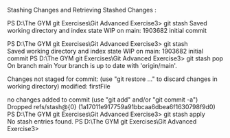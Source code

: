 Stashing Changes and Retrieving Stashed Changes :





PS D:\The GYM git Exercises\Git Advanced Exercise3> git stash
Saved working directory and index state WIP on main: 1903682 initial commit


PS D:\The GYM git Exercises\Git Advanced Exercise3> git stash      
Saved working directory and index state WIP on main: 1903682 initial commit
PS D:\The GYM git Exercises\Git Advanced Exercise3> git stash pop
   On branch main
    Your branch is up to date with 'origin/main'.

  Changes not staged for commit:
  (use "git restore <file>..." to discard changes in working directory)
        modified:   firstFile

   no changes added to commit (use "git add" and/or "git commit -a")
   Dropped refs/stash@{0} (1a17011e917759a91bbcaa6dbea6f1630798f9d0)
PS D:\The GYM git Exercises\Git Advanced Exercise3> git stash apply  
   No stash entries found.
PS D:\The GYM git Exercises\Git Advanced Exercise3>

